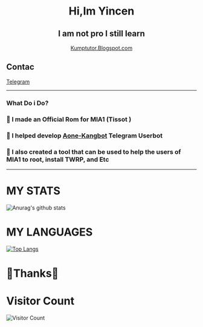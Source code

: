 <h1 align="center">Hi,Im Yincen </h1>
<h2 align="center">I am not pro I still learn </h2>
<p align="center">
<a href="https://Kumptutor.Blogspot.com">Kumptutor.Blogspot.com</a>
</p>
<p align="center">
<h2>Contac </h2>
<a href="https://t.me/yincen">Telegram</a>
</p>

------
### What Do i Do? 

### 🔗 I made an Official Rom for MIA1 (Tissot ) 

### 🔗 I helped develop [Aone-Kangbot](https://github.com/aone-id/aone-kangbot) Telegram Userbot

### 🔗 I also created a tool that can be used to help the users of MIA1 to root, install TWRP, and Etc

------

# MY STATS
![Anurag's github stats](https://github-readme-stats.vercel.app/api?username=yincen17&theme=vue&show_icons=tr)


# MY LANGUAGES
[![Top Langs](https://github-readme-stats.vercel.app/api/top-langs/?username=yincen17&)](https://github.com/yincen17&/github-readme-stats)
# **🙏Thanks🙏**

# Visitor Count
![Visitor Count](https://profile-counter.glitch.me/{yincen17}/count.svg)

